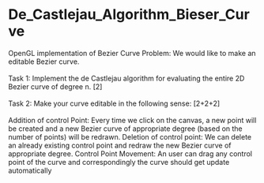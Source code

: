 # De_Castlejau_Algorithm_Bieser_Curve
OpenGL implementation of Bezier Curve
Problem: We would like to make an editable Bezier curve.<br><br>
Task 1: Implement the de Castlejau algorithm for evaluating the entire 2D Bezier curve of degree n. [2]<br><br>
Task 2: Make your curve editable in the following sense: [2+2+2]<br><br>
Addition of control Point: Every time we click on the canvas, a new point will be created and a
new Bezier curve of appropriate degree (based on the number of points) will be redrawn.
Deletion of control point: We can delete an already existing control point and redraw the new
Bezier curve of appropriate degree.
Control Point Movement: An user can drag any control point of the curve and correspondingly
the curve should get update automatically
